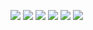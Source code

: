 ![](images/2017/09/01.png)
![](images/2017/09/02.png)
![](images/2017/09/03.png)
![](images/2017/09/04.png)
![](images/2017/09/05.png)
![](images/2017/09/06.png)

